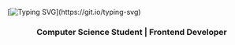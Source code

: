 [![Typing SVG](https://readme-typing-svg.herokuapp.com?font=Fira+Code&weight=100&size=60&pause=1000&color=00D5F7&center=true&vCenter=true&width=1000&height=200&lines=Marco!+That's+meeeeee~)](https://git.io/typing-svg)
<h3 align="center">Computer Science Student | Frontend Developer</h3>
